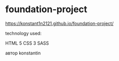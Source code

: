 # foundation-project
https://konstant1n2121.github.io/foundation-project/



technology used:

HTML 5
CSS 3
SASS

автор konstantin
